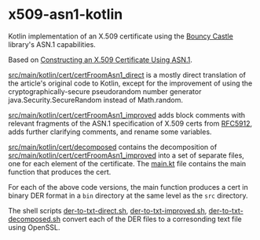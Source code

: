 # x509-asn1-kotlin

Kotlin implementation of an X.509 certificate using the [Bouncy Castle](https://github.com/bcgit/bc-java) library's ASN.1 capabilities.

Based on [Constructing an X.509 Certificate Using ASN.1](https://cipherious.wordpress.com/2013/05/13/constructing-an-x-509-certificate-using-asn-1/).

[src/main/kotlin/cert/certFroomAsn1_direct](https://github.com/pvillela/x509-asn1-kotlin/blob/main/src/main/kotlin/cert/certFromAsn1_direct.kt) is a mostly direct translation of the article's original code to Kotlin, except for the improvement of using the cryptographically-secure pseudorandom number generator java.Security.SecureRandom instead of Math.random.

[src/main/kotlin/cert/certFroomAsn1_improved](https://github.com/pvillela/x509-asn1-kotlin/blob/main/src/main/kotlin/cert/certFromAsn1_improved.kt) adds block comments with relevant fragments of the ASN.1 specification of X.509 certs from [RFC5912](https://datatracker.ietf.org/doc/html/rfc5912), adds further clarifying comments, and rename some variables.

[src/main/kotlin/cert/decomposed](https://github.com/pvillela/x509-asn1-kotlin/tree/main/src/main/kotlin/cert/decomposed) contains the decomposition of [src/main/kotlin/cert/certFroomAsn1_improved](https://github.com/pvillela/x509-asn1-kotlin/blob/main/src/main/kotlin/cert/certFromAsn1_improved.kt) into a set of separate files, one for each element of the certificate. The [main.kt](https://github.com/pvillela/x509-asn1-kotlin/blob/main/src/main/kotlin/cert/decomposed/main.kt) file contains the main function that produces the cert.

For each of the above code versions, the main function produces a cert in binary DER format in a `bin` directory at the same level as the `src` directory.

The shell scripts [der-to-txt-direct.sh](https://github.com/pvillela/x509-asn1-kotlin/blob/main/der-to-txt-direct.sh), [der-to-txt-improved.sh](https://github.com/pvillela/x509-asn1-kotlin/blob/main/der-to-txt-improved.sh), [der-to-txt-decomposed.sh](https://github.com/pvillela/x509-asn1-kotlin/blob/main/der-to-txt-decomposed.sh) convert each of the DER files to a corresonding text file using OpenSSL.
